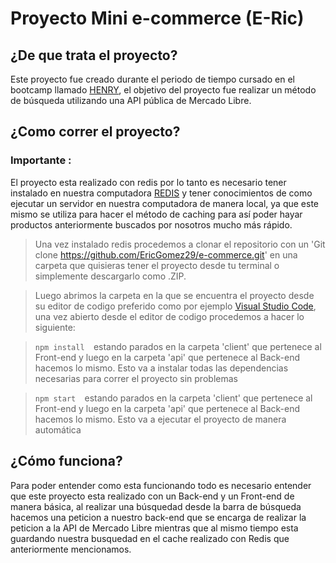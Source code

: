 # Proyecto Mini e-commerce (E-Ric)

## ¿De que trata el proyecto?

Este proyecto fue creado durante el periodo de tiempo cursado en el bootcamp llamado [HENRY](https://soyhenry.com/), el objetivo del proyecto fue realizar un método de búsqueda utilizando una API pública de Mercado Libre.


## ¿Como correr el proyecto?

### Importante :

El proyecto esta realizado con redis por lo tanto es necesario tener instalado en nuestra computadora [REDIS](https://redis.io/) y tener conocimientos de como ejecutar un servidor en nuestra computadora de manera local, ya que este mismo se utiliza para hacer el método de caching para así poder hayar productos anteriormente buscados por nosotros mucho más rápido.


>Una vez instalado redis procedemos a clonar el repositorio con un 'Git clone https://github.com/EricGomez29/e-commerce.git' en una carpeta que quisieras tener el proyecto desde tu terminal o simplemente descargarlo como .ZIP.

>Luego abrimos la carpeta en la que se encuentra el proyecto desde su editor de codigo preferido como por ejemplo [Visual Studio Code](https://code.visualstudio.com/), una vez abierto desde el editor de codigo procedemos a hacer lo siguiente: 

> ```npm install  ```estando parados en la carpeta 'client' que pertenece al Front-end y luego en la carpeta 'api' que pertenece al Back-end hacemos lo mismo. Esto va a instalar todas las dependencias necesarias para correr el proyecto sin problemas

> ```npm start  ```estando parados en la carpeta 'client' que pertenece al Front-end y luego en la carpeta 'api' que pertenece al Back-end hacemos lo mismo. Esto va a ejecutar el proyecto de manera automática

## ¿Cómo funciona?

Para poder entender como esta funcionando todo es necesario entender que este proyecto esta realizado con un Back-end y un Front-end de manera básica, al realizar una búsquedad desde la barra de búsqueda hacemos una peticion a nuestro back-end que se encarga de realizar la peticion a la API de Mercado Libre mientras que al mismo tiempo esta guardando nuestra busquedad en el cache realizado con Redis que anteriormente mencionamos.

